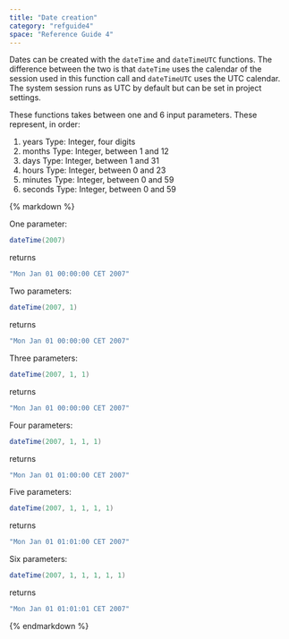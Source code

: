 ```yaml
---
title: "Date creation"
category: "refguide4"
space: "Reference Guide 4"
---
```

Dates can be created with the `dateTime` and `dateTimeUTC` functions. The difference between the two is that `dateTime` uses the calendar of the session used in this function call and `dateTimeUTC` uses the UTC calendar. The system session runs as UTC by default but can be set in project settings.

These functions takes between one and 6 input parameters. These represent, in order:

1.  years
    Type: Integer, four digits
2.  months
    Type: Integer, between 1 and 12
3.  days
    Type: Integer, between 1 and 31
4.  hours
    Type: Integer, between 0 and 23
5.  minutes
    Type: Integer, between 0 and 59
6.  seconds
    Type: Integer, between 0 and 59

<div class="alert alert-info">{% markdown %}

One parameter:

```java
dateTime(2007)

```

returns

```java
"Mon Jan 01 00:00:00 CET 2007"

```

Two parameters:

```java
dateTime(2007, 1)

```

returns

```java
"Mon Jan 01 00:00:00 CET 2007"

```

Three parameters:

```java
dateTime(2007, 1, 1)

```

returns

```java
"Mon Jan 01 00:00:00 CET 2007"

```

Four parameters:

```java
dateTime(2007, 1, 1, 1)

```

returns

```java
"Mon Jan 01 01:00:00 CET 2007"

```

Five parameters:

```java
dateTime(2007, 1, 1, 1, 1)

```

returns

```java
"Mon Jan 01 01:01:00 CET 2007"

```

Six parameters:

```java
dateTime(2007, 1, 1, 1, 1, 1)

```

returns

```java
"Mon Jan 01 01:01:01 CET 2007"

```

{% endmarkdown %}</div>